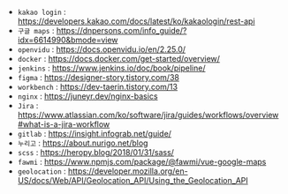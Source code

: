 
- `kakao login` : https://developers.kakao.com/docs/latest/ko/kakaologin/rest-api
- `구글 maps` : https://dnpersons.com/info_guide/?idx=6614990&bmode=view
- `openvidu` : https://docs.openvidu.io/en/2.25.0/
- `docker` : https://docs.docker.com/get-started/overview/
- `jenkins` : https://www.jenkins.io/doc/book/pipeline/
- `figma` : https://designer-story.tistory.com/38
- `workbench` : https://dev-taerin.tistory.com/13 
- `nginx` : https://juneyr.dev/nginx-basics
- `Jira` : https://www.atlassian.com/ko/software/jira/guides/workflows/overview#what-is-a-jira-workflow
- `gitlab` : https://insight.infograb.net/guide/
- `누리고` : https://about.nurigo.net/blog
- `scss` : https://heropy.blog/2018/01/31/sass/
- `fawmi` : https://www.npmjs.com/package/@fawmi/vue-google-maps
- `geolocation` : https://developer.mozilla.org/en-US/docs/Web/API/Geolocation_API/Using_the_Geolocation_API





&nbsp;


&nbsp;





